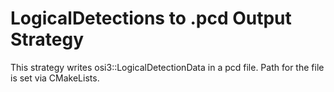 # LogicalDetections to .pcd Output Strategy

This strategy writes osi3::LogicalDetectionData in a pcd file.
Path for the file is set via CMakeLists.
